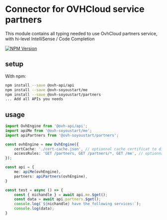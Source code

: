 # Connector for OVHCloud service partners

This module contains all typing needed to use OvhCloud partners service, with hi-level IntelliSense / Code Completion

[![NPM Version](https://img.shields.io/npm/v/@ovh-soyoustart/partners.svg?style=flat)](https://www.npmjs.org/package/@ovh-soyoustart/partners)

## setup

With npm:
````bash
npm install --save @ovh-api/api
npm install --save @ovh-soyoustart/me
npm install --save @ovh-soyoustart/partners
... Add all APIs you needs
````

## usage

````typescript
import OvhEngine from '@ovh-api/api';
import apiMe from '@ovh-soyoustart/me';
import apiPartners from '@ovh-soyoustart/partners';

const ovhEngine = new OvhEngine({ 
    certCache: './cert-cache.json', // optionnal cache certificat to disk
    accessRules: 'GET /partners, GET /partners/*, GET /me', // optionnal limit the requested privileges.
});

const api = {
    me: apiMe(ovhEngine),
    partners: apiPartners(ovhEngine),
}

const test = async () => {
    const { nichandle } = await api.me.$get();
    const data = await api.partners.$get();
    console.log(`${nichandle} have the following services:`);
    console.log(data);
}

````